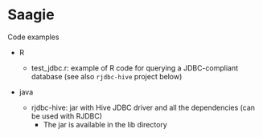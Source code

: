 # Saagie

Code examples

* R
	* test_jdbc.r: example of R code for querying a JDBC-compliant database (see also `rjdbc-hive` project below)

* java
	* rjdbc-hive: jar with Hive JDBC driver and all the dependencies (can be used with RJDBC)
		* The jar is available in the lib directory